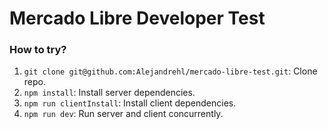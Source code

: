 # Mercado Libre Developer Test

### How to try?

1. `git clone git@github.com:Alejandrehl/mercado-libre-test.git`: Clone repo.
2. `npm install`: Install server dependencies.
3. `npm run clientInstall`: Install client dependencies.
4. `npm run dev`: Run server and client concurrently.
